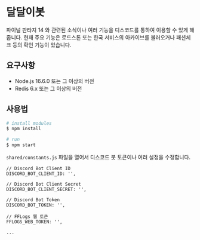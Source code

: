 # 달달이봇 

파이널 판타지 14 와 관련된 소식이나 여러 기능을 디스코드를 통하여 이용할 수 있게 해줍니다. 현재 주요 기능은 로드스톤 또는 한국 서비스의 아카이브를 불러오거나 패션체크 등의 확인 기능이 있습니다.

## 요구사항

* Node.js 16.6.0 또는 그 이상의 버전
* Redis 6.x 또는 그 이상의 버전

## 사용법

```bash
# install modules
$ npm install

# run
$ npm start
```

`shared/constants.js` 파일을 열어서 디스코드 봇 토큰이나 여러 설정을 수정합니다.

```
// Discord Bot Client ID
DISCORD_BOT_CLIENT_ID: '',

// Discord Bot Client Secret
DISCORD_BOT_CLIENT_SECRET: '',

// Discord Bot Token
DISCORD_BOT_TOKEN: '',

// FFLogs 웹 토큰
FFLOGS_WEB_TOKEN: '',

...
```
